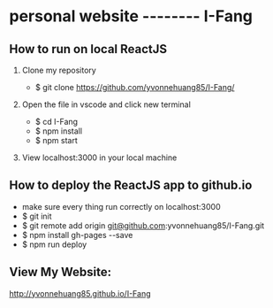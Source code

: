 # personal website -------- I-Fang

## How to run on local ReactJS
1. Clone my repository
   - $ git clone https://github.com/yvonnehuang85/I-Fang/
   
2. Open the file in vscode and click new terminal
   - $ cd I-Fang
   - $ npm install
   - $ npm start
   
3. View localhost:3000 in your local machine


## How to deploy the ReactJS app to github.io
   - make sure every thing run correctly on localhost:3000
   - $ git init
   - $ git remote add origin git@github.com:yvonnehuang85/I-Fang.git
   - $ npm install gh-pages --save
   - $ npm run deploy

## View My Website:
http://yvonnehuang85.github.io/I-Fang
